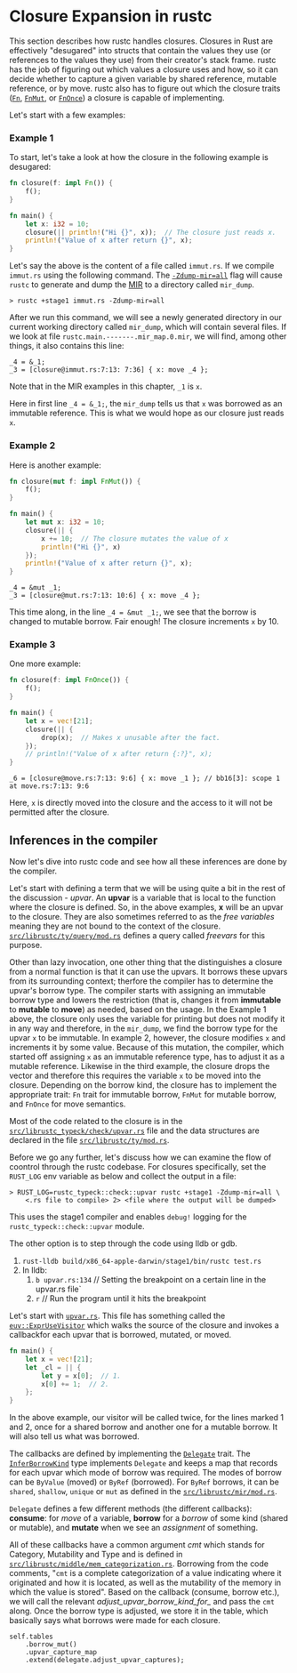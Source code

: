 # Closure Expansion in rustc

This section describes how rustc handles closures. Closures in Rust are
effectively "desugared" into structs that contain the values they use (or
references to the values they use) from their creator's stack frame. rustc has
the job of figuring out which values a closure uses and how, so it can decide
whether to capture a given variable by shared reference, mutable reference, or
by move. rustc also has to figure out which the closure traits ([`Fn`][fn],
[`FnMut`][fn_mut], or [`FnOnce`][fn_once]) a closure is capable of
implementing.

[fn]: https://doc.rust-lang.org/std/ops/trait.Fn.html
[fn_mut]:https://doc.rust-lang.org/std/ops/trait.FnMut.html
[fn_once]: https://doc.rust-lang.org/std/ops/trait.FnOnce.html

Let's start with a few examples:

### Example 1

To start, let's take a look at how the closure in the following example is desugared:

```rust
fn closure(f: impl Fn()) {
    f();
}

fn main() {
    let x: i32 = 10;
    closure(|| println!("Hi {}", x));  // The closure just reads x.
    println!("Value of x after return {}", x);
}
```

Let's say the above is the content of a file called `immut.rs`. If we compile
`immut.rs` using the following command. The [`-Zdump-mir=all`][dump-mir] flag will cause
`rustc` to generate and dump the [MIR][mir] to a directory called `mir_dump`.
```console
> rustc +stage1 immut.rs -Zdump-mir=all
```

[mir]: ./mir/index.md
[dump-mir]: ./mir/passes.md

After we run this command, we will see a newly generated directory in our
current working directory called `mir_dump`, which will contain several files.
If we look at file `rustc.main.-------.mir_map.0.mir`, we will find, among
other things, it also contains this line:

```rust,ignore
_4 = &_1;
_3 = [closure@immut.rs:7:13: 7:36] { x: move _4 };
```

Note that in the MIR examples in this chapter, `_1` is `x`.

Here in first line `_4 = &_1;`, the `mir_dump` tells us that `x` was borrowed
as an immutable reference.  This is what we would hope as our closure just
reads `x`.

### Example 2

Here is another example:

```rust
fn closure(mut f: impl FnMut()) {
    f();
}

fn main() {
    let mut x: i32 = 10;
    closure(|| {
        x += 10;  // The closure mutates the value of x
        println!("Hi {}", x)
    });
    println!("Value of x after return {}", x);
}
```

```rust,ignore
_4 = &mut _1;
_3 = [closure@mut.rs:7:13: 10:6] { x: move _4 };
```
This time along, in the line `_4 = &mut _1;`, we see that the borrow is changed to mutable borrow.
Fair enough! The closure increments `x` by 10.

### Example 3

One more example:

```rust
fn closure(f: impl FnOnce()) {
    f();
}

fn main() {
    let x = vec![21];
    closure(|| {
        drop(x);  // Makes x unusable after the fact.
    });
    // println!("Value of x after return {:?}", x);
}
```

```rust,ignore
_6 = [closure@move.rs:7:13: 9:6] { x: move _1 }; // bb16[3]: scope 1 at move.rs:7:13: 9:6
```
Here, `x` is directly moved into the closure and the access to it will not be permitted after the
closure.

## Inferences in the compiler

Now let's dive into rustc code and see how all these inferences are done by the compiler.

Let's start with defining a term that we will be using quite a bit in the rest of the discussion -
*upvar*. An **upvar** is a variable that is local to the function where the closure is defined. So,
in the above examples, **x** will be an upvar to the closure. They are also sometimes referred to as
the *free variables* meaning they are not bound to the context of the closure.
[`src/librustc/ty/query/mod.rs`][freevars] defines a query called *freevars* for this purpose.

[freevars]: https://doc.rust-lang.org/nightly/nightly-rustc/rustc/ty/query/queries/struct.freevars.html

Other than lazy invocation, one other thing that the distinguishes a closure from a
normal function is that it can use the upvars. It borrows these upvars from its surrounding
context; therfore the compiler has to determine the upvar's borrow type. The compiler starts with
assigning an immutable borrow type and lowers the restriction (that is, changes it from
**immutable** to **mutable** to **move**) as needed, based on the usage. In the Example 1 above, the
closure only uses the variable for printing but does not modify it in any way and therefore, in the
`mir_dump`, we find the borrow type for the upvar `x` to be immutable.  In example 2, however, the
closure modifies `x` and increments it by some value.  Because of this mutation, the compiler, which
started off assigning `x` as an immutable reference type, has to adjust it as a mutable reference.
Likewise in the third example, the closure drops the vector and therefore this requires the variable
`x` to be moved into the closure. Depending on the borrow kind, the closure has to implement the
appropriate trait: `Fn` trait for immutable borrow, `FnMut` for mutable borrow,
and `FnOnce` for move semantics.

Most of the code related to the closure is in the
[`src/librustc_typeck/check/upvar.rs`][upvar] file and the data structures are
declared in the file [`src/librustc/ty/mod.rs`][ty].

[upvar]: https://doc.rust-lang.org/nightly/nightly-rustc/rustc_typeck/check/upvar/index.html
[ty]:https://doc.rust-lang.org/nightly/nightly-rustc/rustc/ty/index.html

Before we go any further, let's discuss how we can examine the flow of coontrol through the rustc
codebase. For closures specifically, set the `RUST_LOG` env variable as below and collect the
output in a file:

```console
> RUST_LOG=rustc_typeck::check::upvar rustc +stage1 -Zdump-mir=all \
    <.rs file to compile> 2> <file where the output will be dumped>
```

This uses the stage1 compiler and enables `debug!` logging for the
`rustc_typeck::check::upvar` module.

The other option is to step through the code using lldb or gdb.

1. `rust-lldb build/x86_64-apple-darwin/stage1/bin/rustc test.rs`
2. In lldb:
    1. `b upvar.rs:134`  // Setting the breakpoint on a certain line in the upvar.rs file`
    2. `r`  // Run the program until it hits the breakpoint

Let's start with [`upvar.rs`][upvar]. This file has something called
the [`euv::ExprUseVisitor`][euv] which walks the source of the closure and
invokes a callbackfor each upvar that is borrowed, mutated, or moved.

[euv]: https://doc.rust-lang.org/nightly/nightly-rustc/rustc/middle/expr_use_visitor/struct.ExprUseVisitor.html

```rust
fn main() {
    let x = vec![21];
    let _cl = || {
        let y = x[0];  // 1.
        x[0] += 1;  // 2.
    };
}
```

In the above example, our visitor will be called twice, for the lines marked 1 and 2, once for a
shared borrow and another one for a mutable borrow. It will also tell us what was borrowed.

The callbacks are defined by implementing the [`Delegate`][delegate] trait. The
[`InferBorrowKind`][ibk] type implements `Delegate` and keeps a map that
records for each upvar which mode of borrow was required. The modes of borrow
can be `ByValue` (moved) or `ByRef` (borrowed). For `ByRef` borrows, it can be
`shared`, `shallow`, `unique` or `mut` as defined in the
[`src/librustc/mir/mod.rs`][mir_mod].

[mir_mod]: https://doc.rust-lang.org/nightly/nightly-rustc/rustc/mir/index.html

`Delegate` defines a few different methods (the different callbacks):
**consume**: for *move* of a variable, **borrow** for a *borrow* of some kind
(shared or mutable), and **mutate** when we see an *assignment* of something.

All of these callbacks have a common argument *cmt* which stands for Category,
Mutability and Type and is defined in
[`src/librustc/middle/mem_categorization.rs`][cmt]. Borrowing from the code
comments, "`cmt` is a complete categorization of a value indicating where it
originated and how it is located, as well as the mutability of the memory in
which the value is stored". Based on the callback (consume, borrow etc.), we
will call the relevant *adjust_upvar_borrow_kind_for_<something>* and pass the
`cmt` along. Once the borrow type is adjusted, we store it in the table, which
basically says what borrows were made for each closure.

```rust,ignore
self.tables
    .borrow_mut()
    .upvar_capture_map
    .extend(delegate.adjust_upvar_captures);
```

[delegate]: https://doc.rust-lang.org/nightly/nightly-rustc/rustc/middle/expr_use_visitor/trait.Delegate.html
[ibk]: https://doc.rust-lang.org/nightly/nightly-rustc/rustc_typeck/check/upvar/struct.InferBorrowKind.html
[cmt]: https://doc.rust-lang.org/nightly/nightly-rustc/rustc/middle/mem_categorization/index.html
